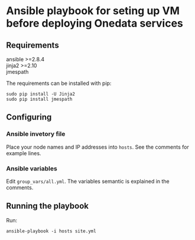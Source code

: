 # Ansible playbook for seting up VM before deploying Onedata services

## Requirements
ansible >=2.8.4  
jinja2 >=2.10  
jmespath  

The requirements can be installed with pip:
```
sudo pip install -U Jinja2
sudo pip install jmespath
```

## Configuring
### Ansible invetory file
Place your node names and IP addresses into `hosts`. See the comments for example lines. 

### Ansible variables
Edit `group_vars/all.yml`. 
The variables semantic is explained in the comments.
 
## Running the playbook

Run:
```
ansible-playbook -i hosts site.yml
```

